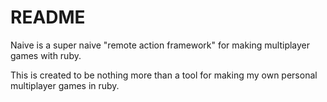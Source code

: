 # README

Naive is a super naive "remote action framework" for making multiplayer games with ruby.

This is created to be nothing more than a tool for making my own personal multiplayer games in ruby.
